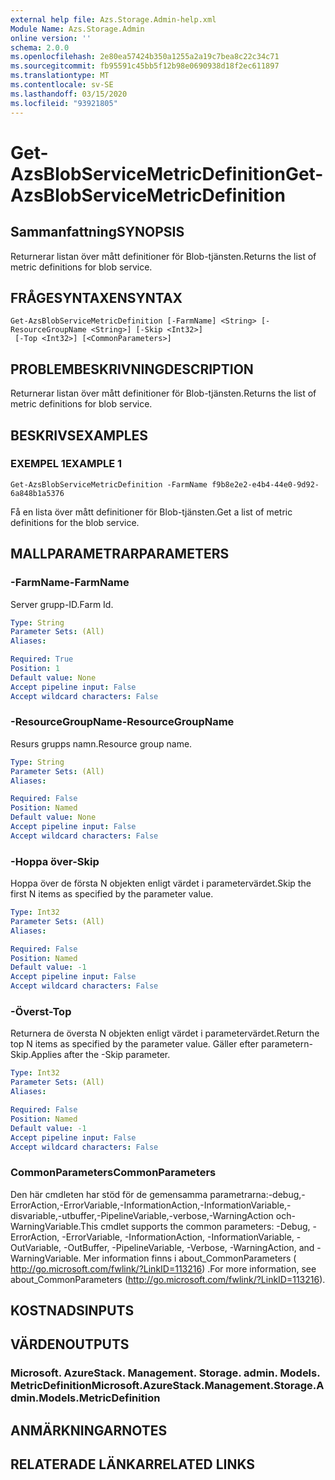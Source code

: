 ```yaml
---
external help file: Azs.Storage.Admin-help.xml
Module Name: Azs.Storage.Admin
online version: ''
schema: 2.0.0
ms.openlocfilehash: 2e80ea57424b350a1255a2a19c7bea8c22c34c71
ms.sourcegitcommit: fb95591c45bb5f12b98e0690938d18f2ec611897
ms.translationtype: MT
ms.contentlocale: sv-SE
ms.lasthandoff: 03/15/2020
ms.locfileid: "93921805"
---
```

# <span data-ttu-id="57ccf-101">Get-AzsBlobServiceMetricDefinition</span><span class="sxs-lookup"><span data-stu-id="57ccf-101">Get-AzsBlobServiceMetricDefinition</span></span>

## <span data-ttu-id="57ccf-102">Sammanfattning</span><span class="sxs-lookup"><span data-stu-id="57ccf-102">SYNOPSIS</span></span>
<span data-ttu-id="57ccf-103">Returnerar listan över mått definitioner för Blob-tjänsten.</span><span class="sxs-lookup"><span data-stu-id="57ccf-103">Returns the list of metric definitions for blob service.</span></span>

## <span data-ttu-id="57ccf-104">FRÅGESYNTAXEN</span><span class="sxs-lookup"><span data-stu-id="57ccf-104">SYNTAX</span></span>

```
Get-AzsBlobServiceMetricDefinition [-FarmName] <String> [-ResourceGroupName <String>] [-Skip <Int32>]
 [-Top <Int32>] [<CommonParameters>]
```

## <span data-ttu-id="57ccf-105">PROBLEMBESKRIVNING</span><span class="sxs-lookup"><span data-stu-id="57ccf-105">DESCRIPTION</span></span>
<span data-ttu-id="57ccf-106">Returnerar listan över mått definitioner för Blob-tjänsten.</span><span class="sxs-lookup"><span data-stu-id="57ccf-106">Returns the list of metric definitions for blob service.</span></span>

## <span data-ttu-id="57ccf-107">BESKRIVS</span><span class="sxs-lookup"><span data-stu-id="57ccf-107">EXAMPLES</span></span>

### <span data-ttu-id="57ccf-108">EXEMPEL 1</span><span class="sxs-lookup"><span data-stu-id="57ccf-108">EXAMPLE 1</span></span>
```
Get-AzsBlobServiceMetricDefinition -FarmName f9b8e2e2-e4b4-44e0-9d92-6a848b1a5376
```

<span data-ttu-id="57ccf-109">Få en lista över mått definitioner för Blob-tjänsten.</span><span class="sxs-lookup"><span data-stu-id="57ccf-109">Get a list of metric definitions for the blob service.</span></span>

## <span data-ttu-id="57ccf-110">MALLPARAMETRAR</span><span class="sxs-lookup"><span data-stu-id="57ccf-110">PARAMETERS</span></span>

### <span data-ttu-id="57ccf-111">-FarmName</span><span class="sxs-lookup"><span data-stu-id="57ccf-111">-FarmName</span></span>
<span data-ttu-id="57ccf-112">Server grupp-ID.</span><span class="sxs-lookup"><span data-stu-id="57ccf-112">Farm Id.</span></span>

```yaml
Type: String
Parameter Sets: (All)
Aliases:

Required: True
Position: 1
Default value: None
Accept pipeline input: False
Accept wildcard characters: False
```

### <span data-ttu-id="57ccf-113">-ResourceGroupName</span><span class="sxs-lookup"><span data-stu-id="57ccf-113">-ResourceGroupName</span></span>
<span data-ttu-id="57ccf-114">Resurs grupps namn.</span><span class="sxs-lookup"><span data-stu-id="57ccf-114">Resource group name.</span></span>

```yaml
Type: String
Parameter Sets: (All)
Aliases:

Required: False
Position: Named
Default value: None
Accept pipeline input: False
Accept wildcard characters: False
```

### <span data-ttu-id="57ccf-115">-Hoppa över</span><span class="sxs-lookup"><span data-stu-id="57ccf-115">-Skip</span></span>
<span data-ttu-id="57ccf-116">Hoppa över de första N objekten enligt värdet i parametervärdet.</span><span class="sxs-lookup"><span data-stu-id="57ccf-116">Skip the first N items as specified by the parameter value.</span></span>

```yaml
Type: Int32
Parameter Sets: (All)
Aliases:

Required: False
Position: Named
Default value: -1
Accept pipeline input: False
Accept wildcard characters: False
```

### <span data-ttu-id="57ccf-117">-Överst</span><span class="sxs-lookup"><span data-stu-id="57ccf-117">-Top</span></span>
<span data-ttu-id="57ccf-118">Returnera de översta N objekten enligt värdet i parametervärdet.</span><span class="sxs-lookup"><span data-stu-id="57ccf-118">Return the top N items as specified by the parameter value.</span></span>
<span data-ttu-id="57ccf-119">Gäller efter parametern-Skip.</span><span class="sxs-lookup"><span data-stu-id="57ccf-119">Applies after the -Skip parameter.</span></span>

```yaml
Type: Int32
Parameter Sets: (All)
Aliases:

Required: False
Position: Named
Default value: -1
Accept pipeline input: False
Accept wildcard characters: False
```

### <span data-ttu-id="57ccf-120">CommonParameters</span><span class="sxs-lookup"><span data-stu-id="57ccf-120">CommonParameters</span></span>
<span data-ttu-id="57ccf-121">Den här cmdleten har stöd för de gemensamma parametrarna:-debug,-ErrorAction,-ErrorVariable,-InformationAction,-InformationVariable,-disvariable,-utbuffer,-PipelineVariable,-verbose,-WarningAction och-WarningVariable.</span><span class="sxs-lookup"><span data-stu-id="57ccf-121">This cmdlet supports the common parameters: -Debug, -ErrorAction, -ErrorVariable, -InformationAction, -InformationVariable, -OutVariable, -OutBuffer, -PipelineVariable, -Verbose, -WarningAction, and -WarningVariable.</span></span> <span data-ttu-id="57ccf-122">Mer information finns i about_CommonParameters ( http://go.microsoft.com/fwlink/?LinkID=113216) .</span><span class="sxs-lookup"><span data-stu-id="57ccf-122">For more information, see about_CommonParameters (http://go.microsoft.com/fwlink/?LinkID=113216).</span></span>

## <span data-ttu-id="57ccf-123">KOSTNADS</span><span class="sxs-lookup"><span data-stu-id="57ccf-123">INPUTS</span></span>

## <span data-ttu-id="57ccf-124">VÄRDEN</span><span class="sxs-lookup"><span data-stu-id="57ccf-124">OUTPUTS</span></span>

### <span data-ttu-id="57ccf-125">Microsoft. AzureStack. Management. Storage. admin. Models. MetricDefinition</span><span class="sxs-lookup"><span data-stu-id="57ccf-125">Microsoft.AzureStack.Management.Storage.Admin.Models.MetricDefinition</span></span>

## <span data-ttu-id="57ccf-126">ANMÄRKNINGAR</span><span class="sxs-lookup"><span data-stu-id="57ccf-126">NOTES</span></span>

## <span data-ttu-id="57ccf-127">RELATERADE LÄNKAR</span><span class="sxs-lookup"><span data-stu-id="57ccf-127">RELATED LINKS</span></span>
